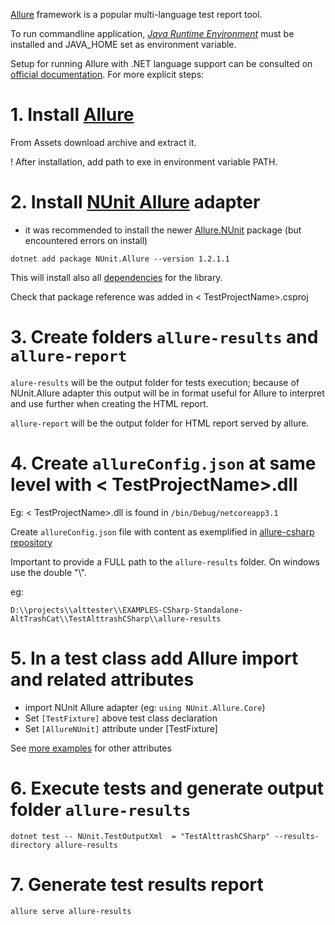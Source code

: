
[Allure](https://docs.qameta.io/allure/) framework is a popular multi-language test report tool.

To run commandline application, [*Java Runtime Environment*](https://www.oracle.com/java/technologies/downloads/#jre8-windows) must be installed and JAVA_HOME set as environment variable.

Setup for running Allure with .NET language support can be consulted on [official documentation](https://docs.qameta.io/allure-report/#_nunit_3). For more explicit steps:

# 1. Install [Allure](https://github.com/allure-framework/allure2/releases)

From Assets download archive and extract it.

! After installation, add path to exe in environment variable PATH.

# 2. Install [NUnit Allure](https://www.nuget.org/packages/NUnit.Allure) adapter

* it was recommended to install the newer [Allure.NUnit](https://www.nuget.org/packages/Allure.NUnit/) package (but encountered errors on install)

```
dotnet add package NUnit.Allure --version 1.2.1.1
```

This will install also all [dependencies](https://www.nuget.org/packages/NUnit.Allure#dependencies-body-tab) for the library.

Check that package reference was added in < TestProjectName>.csproj

# 3. Create folders `allure-results` and `allure-report`

`alure-results` will be the output folder for tests execution; because of NUnit.Allure adapter this output will be in format useful for Allure to interpret and use further when creating the HTML report.

`allure-report` will be the output folder for HTML report served by allure.

# 4. Create `allureConfig.json` at same level with < TestProjectName>.dll

Eg: < TestProjectName>.dll is found in `/bin/Debug/netcoreapp3.1`

Create `allureConfig.json` file with content as exemplified in [allure-csharp repository](https://github.com/allure-framework/allure-csharp/blob/main/Allure.NUnit/allureConfig.json)

Important to provide a FULL path to the `allure-results` folder. On windows use the double "\\".

eg: 
```
D:\\projects\\alttester\\EXAMPLES-CSharp-Standalone-AltTrashCat\\TestAlttrashCSharp\\allure-results
```

# 5. In a test class add Allure import and related attributes
- import NUnit Allure adapter (eg: `using NUnit.Allure.Core`)
- Set `[TestFixture]` above test class declaration
- Set `[AllureNUnit]` attribute under [TestFixture]

See [more examples](https://github.com/allure-framework/allure-csharp/tree/main/Allure.NUnit.Examples) for other attributes

# 6. Execute tests and generate output folder `allure-results`

```
dotnet test -- NUnit.TestOutputXml  = "TestAlttrashCSharp" --results-directory allure-results
```

# 7. Generate test results report

```
allure serve allure-results
```
